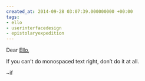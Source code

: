```yaml
---
created_at: 2014-09-28 03:07:39.000000000 +00:00
tags:
- ello
- userinterfacedesign
- epistolaryexpedition
---
```


Dear [Ello](https://ello.co/),

If you can’t do monospaced text right, don’t do it at all.

~if
